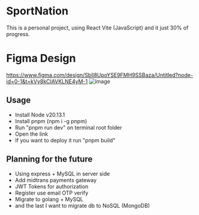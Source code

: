 # SportNation

This is a personal project, using React Vite (JavaScript) and it just 30% of progress.

# Figma Design
https://www.figma.com/design/Sbll8UpoYSE9FMH9SSBaza/Untitled?node-id=0-1&t=kVy8kCIAVKLNE4yM-1
![image](https://github.com/user-attachments/assets/e25bdc8b-f0c8-42ee-aa94-3f5a457487c2)


## Usage

- Install Node v20.13.1
- Install pnpm (npm i -g pnpm)
- Run "pnpm run dev" on terminal root folder
- Open the link
- If you want to deploy it run "pnpm build"

## Planning for the future

- Using express + MySQL in server side
- Add midtrans payments gateway
- JWT Tokens for authorization
- Register use email OTP verify
- Migrate to golang + MySQL
- and the last I want to migrate db to NoSQL (MongoDB)
